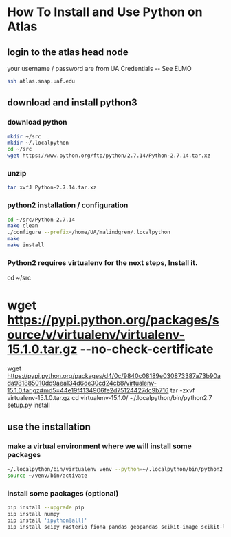 # How To Install and Use Python on Atlas

## login to the atlas head node
your username / password are from UA Credentials -- See ELMO
```sh
ssh atlas.snap.uaf.edu
```

## download and install python3
### download python
```sh
mkdir ~/src
mkdir ~/.localpython
cd ~/src
wget https://www.python.org/ftp/python/2.7.14/Python-2.7.14.tar.xz
```

### unzip 
```sh
tar xvfJ Python-2.7.14.tar.xz
```

### python2 installation / configuration
```sh
cd ~/src/Python-2.7.14
make clean
./configure --prefix=/home/UA/malindgren/.localpython
make
make install
```

### Python2 requires virtualenv for the next steps, Install it.
cd ~/src
# wget https://pypi.python.org/packages/source/v/virtualenv/virtualenv-15.1.0.tar.gz --no-check-certificate
wget https://pypi.python.org/packages/d4/0c/9840c08189e030873387a73b90ada981885010dd9aea134d6de30cd24cb8/virtualenv-15.1.0.tar.gz#md5=44e19f4134906fe2d75124427dc9b716
tar -zxvf virtualenv-15.1.0.tar.gz
cd virtualenv-15.1.0/
~/.localpython/bin/python2.7 setup.py install


## use the installation
### make a virtual environment where we will install some packages
```sh
~/.localpython/bin/virtualenv venv --python=~/.localpython/bin/python2.7
source ~/venv/bin/activate
```

### install some packages (optional)
```sh
pip install --upgrade pip
pip install numpy
pip install 'ipython[all]'
pip install scipy rasterio fiona pandas geopandas scikit-image scikit-learn shapely netCDF4 xarray
```

